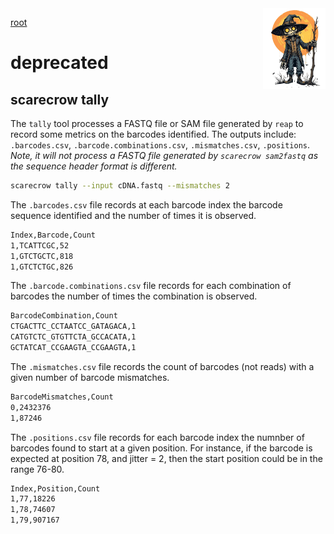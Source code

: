 <img style="float:right;width:100px;" src="../img/scarecrow.png" alt="scarecrow"/>

[root](root.md)

# deprecated

## scarecrow tally
The `tally` tool processes a FASTQ file or SAM file generated by `reap` to record some metrics on the barcodes identified. The outputs include: `.barcodes.csv`, `.barcode.combinations.csv`, `.mismatches.csv`, `.positions`. *Note, it will not process a FASTQ file generated by `scarecrow sam2fastq` as the sequence header format is different.*

```bash
scarecrow tally --input cDNA.fastq --mismatches 2
```

The `.barcodes.csv` file records at each barcode index the barcode sequence identified and the number of times it is observed.

```bash
Index,Barcode,Count
1,TCATTCGC,52
1,GTCTGCTC,818
1,GTCTCTGC,826
```

The `.barcode.combinations.csv` file records for each combination of barcodes the number of times the combination is observed.

```bash
BarcodeCombination,Count
CTGACTTC_CCTAATCC_GATAGACA,1
CATGTCTC_GTGTTCTA_GCCACATA,1
GCTATCAT_CCGAAGTA_CCGAAGTA,1
```

The `.mismatches.csv` file records the count of barcodes (not reads) with a given number of barcode mismatches.

```bash
BarcodeMismatches,Count
0,2432376
1,87246
```

The `.positions.csv` file records for each barcode index the numnber of barcodes found to start at a given position. For instance, if the barcode is expected at position 78, and jitter = 2, then the start position could be in the range 76-80.

```bash
Index,Position,Count
1,77,18226
1,78,74607
1,79,907167
```